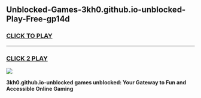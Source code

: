 
## Unblocked-Games-3kh0.github.io-unblocked-Play-Free-gp14d
<h3>
<a href="https://premium76.site?title=3kh0.github.io-unblocked&ref=10A">CLICK TO PLAY</a></h3>
<hr>

<h3>
<a href="https://premium76.site?title=3kh0.github.io-unblocked&ref=10A">CLICK 2 PLAY</a>
  
</h3>

<a href="https://premium76.site?title=3kh0.github.io-unblocked&ref=10A"><img src="https://clearcache.store/games.png"></a>


**3kh0.github.io-unblocked games unblocked: Your Gateway to Fun and Accessible Online Gaming**
